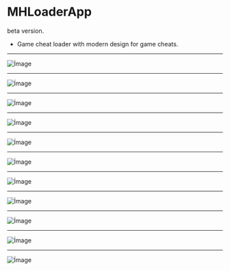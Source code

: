 # MHLoaderApp
beta version.
* Game cheat loader with modern design for game cheats.
------------

![İmage](https://i.hizliresim.com/iUczNx.png)

------------

![İmage](https://i.hizliresim.com/z5WIDW.png)

------------

![İmage](https://i.hizliresim.com/6spIhK.png)

------------

![İmage](https://i.hizliresim.com/S2W2Me.png)

------------

![İmage](https://i.hizliresim.com/7jGthq.png)

------------

![İmage](https://i.hizliresim.com/V6rbfX.png)

------------

![İmage](https://i.hizliresim.com/Ei6v2y.png)

------------

![İmage](https://i.hizliresim.com/KJTlSR.png)

------------

![İmage](https://i.hizliresim.com/yZjnUi.png)

------------

![İmage](https://i.hizliresim.com/BqPy8s.png)

------------

![İmage](https://i.hizliresim.com/X4cRTB.png)
